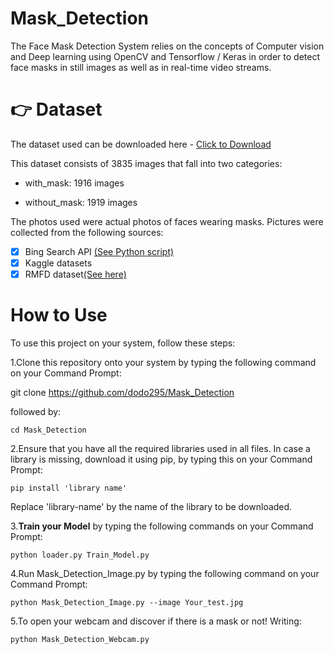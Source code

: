 # Mask_Detection
The Face Mask Detection System relies on the concepts of Computer vision and Deep learning
using OpenCV and Tensorflow / Keras in order to detect face masks in still images
as well as in real-time video streams.

# :point_right: Dataset
The dataset used can be downloaded here - [Click to Download ](https://drive.google.com/file/d/1NxxBwcPipK28TwKlpVKZSRXkvO-Twi_V/view?usp=sharing)

This dataset consists of 3835 images that fall into two categories:

  - with_mask: 1916 images
   
  - without_mask: 1919 images

The photos used were actual photos of faces wearing masks. Pictures were collected from the following sources:

  - [x] Bing Search API [(See Python script)](https://github.com/chandrikadeb7/Face-Mask-Detection/blob/master/search.py)
  - [x] Kaggle datasets
  - [x] RMFD dataset[(See here)](https://github.com/X-zhangyang/Real-World-Masked-Face-Dataset)
  
  # How to Use
To use this project on your system, follow these steps:

1.Clone this repository onto your system by typing the following command on your Command Prompt:

git clone https://github.com/dodo295/Mask_Detection

followed by:

    cd Mask_Detection
    
 2.Ensure that you have all the required libraries used in all files.
   In case a library is missing, download it using pip, by typing this on your Command Prompt:
      
    pip install 'library name'

Replace 'library-name' by the name of the library to be downloaded.
    
3.**Train your Model** by typing the following commands on your Command Prompt:
      
    python loader.py Train_Model.py
    
4.Run Mask_Detection_Image.py by typing the following command on your Command Prompt:
    
    python Mask_Detection_Image.py --image Your_test.jpg
    
5.To open your webcam and discover if there is a mask or not! Writing:

    python Mask_Detection_Webcam.py 
   
